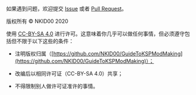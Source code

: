 如果遇到问题，欢迎提交 [Issue](https://github.com/NKID00/GuideToKSPModMaking/issues) 或者 [Pull Request](https://github.com/NKID00/GuideToKSPModMaking/pulls)。

版权所有 © NKID00 2020

使用 [CC-BY-SA 4.0](./LICENSE) 进行许可。这意味着你几乎可以做任何事情，但必须遵守包括但不限于以下这些的条件：

- 注明版权归属（[https://github.com/NKID00/GuideToKSPModMaking](https://github.com/NKID00/GuideToKSPModMaking)）；

- 改编后以相同许可证（CC-BY-SA 4.0）共享；

- 不得限制别人做许可证准许的事情。
